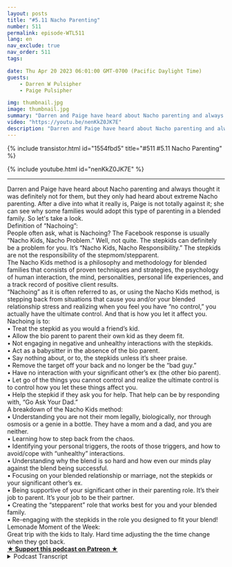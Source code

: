 ```yaml
---
layout: posts
title: "#5.11 Nacho Parenting"
number: 511
permalink: episode-WTL511
lang: en
nav_exclude: true
nav_order: 511
tags:

date: Thu Apr 20 2023 06:01:00 GMT-0700 (Pacific Daylight Time)
guests:
    - Darren W Pulsipher
    - Paige Pulsipher

img: thumbnail.jpg
image: thumbnail.jpg
summary: "Darren and Paige have heard about Nacho parenting and always thought it was definitely not for them, but they only had heard about extreme Nacho parenting. After a dive into what it really is, Paige is not totally against it; she can see why some families would adopt this type of parenting in a blended family."
video: "https://youtu.be/nenKkZ0JK7E"
description: "Darren and Paige have heard about Nacho parenting and always thought it was definitely not for them, but they only had heard about extreme Nacho parenting. After a dive into what it really is, Paige is not totally against it; she can see why some families would adopt this type of parenting in a blended family."
---
```


<div>
{% include transistor.html id="1554fbd5" title="#511 #5.11 Nacho Parenting" %}

{% include youtube.html id="nenKkZ0JK7E" %}
</div>

---

<html><head></head><body><div>Darren and Paige have heard about Nacho parenting and always thought it was definitely not for them, but they only had heard about extreme Nacho parenting. After a dive into what it really is, Paige is not totally against it; she can see why some families would adopt this type of parenting in a blended family. So let's take a look.</div><div>Definition of “Nachoing”:<br>People often ask, what is Nachoing? The Facebook response is usually “Nacho Kids, Nacho Problem.” Well, not quite. The stepkids can definitely be a problem for you. It’s “Nacho Kids, Nacho Responsibility.” The stepkids are not the responsibility of the stepmom/stepparent.<br>The Nacho Kids method is a philosophy and methodology for blended families that consists of proven techniques and strategies, the psychology of human interaction, the mind, personalities, personal life experiences, and a track record of positive client results.<br>“Nachoing” as it is often referred to as, or using the Nacho Kids method, is stepping back from situations that cause you and/or your blended relationship stress and realizing when you feel you have “no control,” you actually have the ultimate control. And that is how you let it affect you.</div><div>Nachoing is to:<br>• Treat the stepkid as you would a friend’s kid.<br>• Allow the bio parent to parent their own kid as they deem fit.<br>• Not engaging in negative and unhealthy interactions with the stepkids.<br>• Act as a babysitter in the absence of the bio parent.<br>• Say nothing about, or to, the stepkids unless it’s sheer praise.<br>• Remove the target off your back and no longer be the “bad guy.”<br>• Have no interaction with your significant other’s ex (the other bio parent).<br>• Let go of the things you cannot control and realize the ultimate control is to control how you let these things affect you.<br>• Help the stepkid if they ask you for help. That help can be by responding with, “Go Ask Your Dad.”</div><div>A breakdown of the Nacho Kids method:<br>• Understanding you are not their mom legally, biologically, nor through osmosis or a genie in a bottle. They have a mom and a dad, and you are neither.<br>• Learning how to step back from the chaos.<br>• Identifying your personal triggers, the roots of those triggers, and how to avoid/cope with “unhealthy” interactions.<br>• Understanding why the blend is so hard and how even our minds play against the blend being successful.<br>• Focusing on your blended relationship or marriage, not the stepkids or your significant other’s ex.<br>• Being supportive of your significant other in their parenting role. It’s their job to parent. It’s your job to be their partner.<br>• Creating the “stepparent” role that works best for you and your blended family.<br>• Re-engaging with the stepkids in the role you designed to fit your blend!</div><div>Lemonade Moment of the Week:</div><div>Great trip with the kids to Italy. Hard time adjusting the the time change when they got back.</div>
<strong>
  <a href="https://www.patreon.com/wheresthelemonade" target="_donate" rel="payment" title="★ Support this podcast on Patreon ★">★ Support this podcast on Patreon ★</a>
</strong></body></html>

<details>
<summary> Podcast Transcript </summary>

<p></p>

</details>
